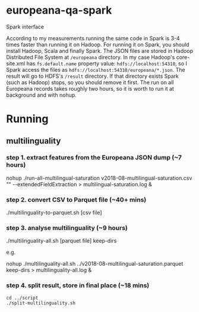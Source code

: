 # europeana-qa-spark
Spark interface

According to my measurements running the same code in Spark is 3-4 times faster than running it on Hadoop.
For running it on Spark, you should install Hadoop, Scala and finally Spark. The JSON files are stored in Hadoop Distributed File System at `/europeana` directory. In my case Hadoop's core-site.xml has `fs.default.name` property value: `hdfs://localhost:54310`, so I Spark access the files as `hdfs://localhost:54310/europeana/*.json`. The result will go to HDFS's `/result` directory. If that directory exists Spark (such as Hadoop) stops, so you should remove it first. The run on all Europeana records takes roughly two hours, so it is worth to run it at background and with nohup.

# Running
## multilinguality

### step 1. extract features from the Europeana JSON dump (~7 hours)
nohup ./run-all-multilingual-saturation v2018-08-multilingual-saturation.csv "" --extendedFieldExtraction > multilingual-saturation.log &

### step 2. convert CSV to Parquet file (~40+ mins)
./multilinguality-to-parquet.sh [csv file]

### step 3. analyse multilinguality (~9 hours)
./multilinguality-all.sh [parquet file] keep-dirs

e.g.

nohup ./multilinguality-all.sh ../v2018-08-multilingual-saturation.parquet keep-dirs > multilinguality-all.log &

### step 4. split result, store in final place (~18 mins)
```
cd ../script
./split-multilinguality.sh
```

